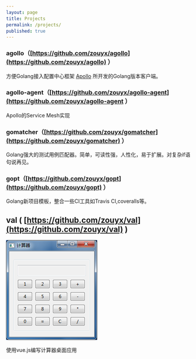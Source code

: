 ```yaml
---
layout: page
title: Projects
permalink: /projects/
published: true
---
```


### agollo（[https://github.com/zouyx/agollo](https://github.com/zouyx/agollo) ）
  方便Golang接入配置中心框架 [Apollo](https://github.com/ctripcorp/apollo) 所开发的Golang版本客户端。

### agollo-agent（[https://github.com/zouyx/agollo-agent](https://github.com/zouyx/agollo-agent ）
  Apollo的Service Mesh实现
  
### gomatcher（[https://github.com/zouyx/gomatcher](https://github.com/zouyx/gomatcher) ）
  Golang强大的测试用例匹配器。简单，可读性强，人性化，易于扩展。对复杂if语句说再见。
  
### gopt（[https://github.com/zouyx/gopt](https://github.com/zouyx/gopt) ）
  Golang新项目模板，整合一些CI工具如Travis CI,coveralls等。
  
## val ( [https://github.com/zouyx/val](https://github.com/zouyx/val) )
  
![main](/images/val/val.png)

   使用vue.js编写计算器桌面应用  
